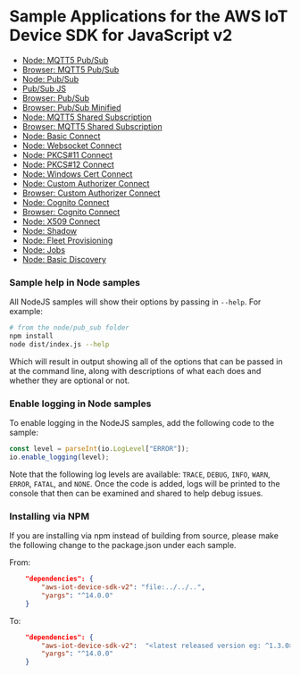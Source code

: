 # Sample Applications for the AWS IoT Device SDK for JavaScript v2

* [Node: MQTT5 Pub/Sub](./node/pub_sub_mqtt5/README.md)
* [Browser: MQTT5 Pub/Sub](./browser/pub_sub_mqtt5/README.md)
* [Node: Pub/Sub](./node/pub_sub/README.md)
* [Pub/Sub JS](./node/pub_sub_js/README.md)
* [Browser: Pub/Sub](./browser/pub_sub/README.md)
* [Browser: Pub/Sub Minified](./browser/pub_sub_minified/README.md)
* [Node: MQTT5 Shared Subscription](./node/shared_subscription/README.md)
* [Browser: MQTT5 Shared Subscription](./browser/shared_subscription/README.md)
* [Node: Basic Connect](./node/basic_connect/README.md)
* [Node: Websocket Connect](./node/websocket_connect/README.md)
* [Node: PKCS#11 Connect](./node/pkcs11_connect/README.md)
* [Node: PKCS#12 Connect](./node/pkcs12_connect/README.md)
* [Node: Windows Cert Connect](./node/windows_cert_connect/README.md)
* [Node: Custom Authorizer Connect](./node/custom_authorizer_connect/README.md)
* [Browser: Custom Authorizer Connect](./browser/custom_authorizer_connect/README.md)
* [Node: Cognito Connect](./node/cognito_connect/README.md)
* [Browser: Cognito Connect](./browser/pub_sub/README.md)
* [Node: X509 Connect](./node/x509_connect/README.md)
* [Node: Shadow](./node/shadow/README.md)
* [Node: Fleet Provisioning](./node/fleet_provisioning/README.md)
* [Node: Jobs](./node/jobs/README.md)
* [Node: Basic Discovery](./node/basic_discovery/README.md)

### Sample help in Node samples

All NodeJS samples will show their options by passing in `--help`. For example:

``` sh
# from the node/pub_sub folder
npm install
node dist/index.js --help
```

Which will result in output showing all of the options that can be passed in at the command line, along with descriptions of what each does and whether they are optional or not.

### Enable logging in Node samples

To enable logging in the NodeJS samples, add the following code to the sample:

``` js
const level = parseInt(io.LogLevel["ERROR"]);
io.enable_logging(level);
```

Note that the following log levels are available: `TRACE`, `DEBUG`, `INFO`, `WARN`, `ERROR`, `FATAL`, and `NONE`. Once the code is added, logs will be printed to the console that then can be examined and shared to help debug issues.

### Installing via NPM

If you are installing via npm instead of building from source, please make the following change to the package.json under each sample.

From:
``` json
    "dependencies": {
        "aws-iot-device-sdk-v2": "file:../../..",
        "yargs": "^14.0.0"
    }
```
To:
``` json
    "dependencies": {
        "aws-iot-device-sdk-v2":  "<latest released version eg: ^1.3.0>",
        "yargs": "^14.0.0"
    }
```
